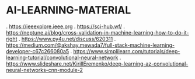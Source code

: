 # AI-LEARNING-MATERIAL
. https://ieeexplore.ieee.org
. https://sci-hub.wf/
. https://neptune.ai/blog/cross-validation-in-machine-learning-how-to-do-it-right
. https://www.py4u.net/discuss/620311
. https://medium.com/@akshay.mewada7/full-stack-machine-learning-developer-c67c266080a5
. https://www.simplilearn.com/tutorials/deep-learning-tutorial/convolutional-neural-network
. https://www.slideshare.net/KirillEremenko/deep-learning-az-convolutional-neural-networks-cnn-module-2
